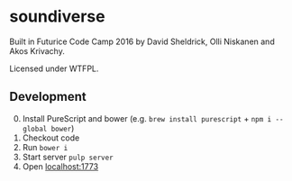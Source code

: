 # soundiverse

Built in Futurice Code Camp 2016 by David Sheldrick, Olli Niskanen and Akos Krivachy.

Licensed under WTFPL.

## Development

0. Install PureScript and bower (e.g. `brew install purescript` + `npm i --global bower`)
1. Checkout code
2. Run `bower i`
3. Start server `pulp server`
4. Open [localhost:1773](http://localhost:1773/)
